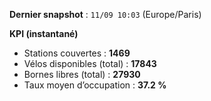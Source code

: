 **Dernier snapshot** : `11/09 10:03` (Europe/Paris)

**KPI (instantané)**

- Stations couvertes : **1469**
- Vélos disponibles (total) : **17843**
- Bornes libres (total) : **27930**
- Taux moyen d’occupation : **37.2 %**
